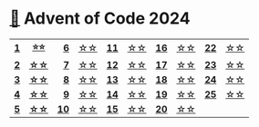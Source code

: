 # [🎄][aoc] Advent of Code 2024

|              |               |               |           |               |           |               |           |               |           |
|-------------:|:-------------:|--------------:|:---------:|--------------:|:---------:|--------------:|:---------:|--------------:|:---------:|
| **[1][d01]** | **[⭐⭐][s01]** |  **[6][d06]** | [☆☆][s06] | **[11][d11]** | [☆☆][s11] | **[16][d16]** | [☆☆][s16] | **[22][d22]** | [☆☆][s22] |
| **[2][d02]** | **[☆☆][s02]** |  **[7][d07]** | [☆☆][s07] | **[12][d12]** | [☆☆][s12] | **[17][d17]** | [☆☆][s17] | **[23][d23]** | [☆☆][s23] |
| **[3][d03]** | **[☆☆][s03]** |  **[8][d08]** | [☆☆][s08] | **[13][d13]** | [☆☆][s13] | **[18][d18]** | [☆☆][s18] | **[24][d24]** | [☆☆][s24] |
| **[4][d04]** | **[☆☆][s04]** |  **[9][d09]** | [☆☆][s09] | **[14][d14]** | [☆☆][s14] | **[19][d19]** | [☆☆][s19] | **[25][d25]** | [☆☆][s25] |
| **[5][d05]** | **[☆☆][s05]** | **[10][d10]** | [☆☆][s10] | **[15][d15]** | [☆☆][s15] | **[20][d20]** | [☆☆][s20] |               |           |

[aoc]: https://adventofcode.com/2024/

[d01]: https://adventofcode.com/2024/day/1
[d02]: https://adventofcode.com/2024/day/2
[d03]: https://adventofcode.com/2024/day/3
[d04]: https://adventofcode.com/2024/day/4
[d05]: https://adventofcode.com/2024/day/5
[d06]: https://adventofcode.com/2024/day/6
[d07]: https://adventofcode.com/2024/day/7
[d08]: https://adventofcode.com/2024/day/8
[d09]: https://adventofcode.com/2024/day/9
[d10]: https://adventofcode.com/2024/day/10
[d11]: https://adventofcode.com/2024/day/11
[d12]: https://adventofcode.com/2024/day/12
[d13]: https://adventofcode.com/2024/day/13
[d14]: https://adventofcode.com/2024/day/14
[d15]: https://adventofcode.com/2024/day/15
[d16]: https://adventofcode.com/2024/day/16
[d17]: https://adventofcode.com/2024/day/17
[d18]: https://adventofcode.com/2024/day/18
[d19]: https://adventofcode.com/2024/day/19
[d20]: https://adventofcode.com/2024/day/20
[d21]: https://adventofcode.com/2024/day/21
[d22]: https://adventofcode.com/2024/day/22
[d23]: https://adventofcode.com/2024/day/23
[d24]: https://adventofcode.com/2024/day/24
[d25]: https://adventofcode.com/2024/day/25

[s01]: src/main/kotlin/Day01.kt
[s02]: src/main/kotlin/Day02.kt
[s03]: src/main/kotlin/Day03.kt
[s04]: src/main/kotlin/Day04.kt
[s05]: src/main/kotlin/Day05.kt
[s06]: src/main/kotlin/Day06.kt
[s07]: src/main/kotlin/Day07.kt
[s08]: src/main/kotlin/Day08.kt
[s09]: src/main/kotlin/Day09.kt
[s10]: src/main/kotlin/Day10.kt
[s11]: src/main/kotlin/Day11.kt
[s12]: src/main/kotlin/Day12.kt
[s13]: src/main/kotlin/Day13.kt
[s14]: src/main/kotlin/Day14.kt
[s15]: src/main/kotlin/Day15.kt
[s16]: src/main/kotlin/Day16.kt
[s17]: src/main/kotlin/Day17.kt
[s18]: src/main/kotlin/Day18.kt
[s19]: src/main/kotlin/Day19.kt
[s20]: src/main/kotlin/Day20.kt
[s21]: src/main/kotlin/Day21.kt
[s22]: src/main/kotlin/Day22.kt
[s23]: src/main/kotlin/Day23.kt
[s24]: src/main/kotlin/Day24.kt
[s25]: src/main/kotlin/Day25.kt
